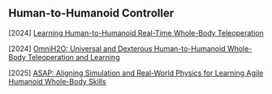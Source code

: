 ## Human-to-Humanoid Controller

[2024] [Learning Human-to-Humanoid Real-Time Whole-Body Teleoperation](https://arxiv.org/abs/2403.04436)

[2024] [OmniH2O: Universal and Dexterous Human-to-Humanoid Whole-Body Teleoperation and Learning](https://arxiv.org/abs/2406.08858)

[2025] [ASAP: Aligning Simulation and Real-World Physics for Learning Agile Humanoid Whole-Body Skills](https://arxiv.org/abs/2502.01143)